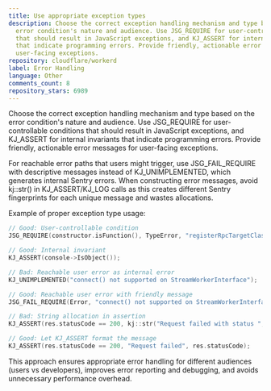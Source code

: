 ```yaml
---
title: Use appropriate exception types
description: Choose the correct exception handling mechanism and type based on the
  error condition's nature and audience. Use JSG_REQUIRE for user-controllable conditions
  that should result in JavaScript exceptions, and KJ_ASSERT for internal invariants
  that indicate programming errors. Provide friendly, actionable error messages for
  user-facing exceptions.
repository: cloudflare/workerd
label: Error Handling
language: Other
comments_count: 8
repository_stars: 6989
---
```


Choose the correct exception handling mechanism and type based on the error condition's nature and audience. Use JSG_REQUIRE for user-controllable conditions that should result in JavaScript exceptions, and KJ_ASSERT for internal invariants that indicate programming errors. Provide friendly, actionable error messages for user-facing exceptions.

For reachable error paths that users might trigger, use JSG_FAIL_REQUIRE with descriptive messages instead of KJ_UNIMPLEMENTED, which generates internal Sentry errors. When constructing error messages, avoid kj::str() in KJ_ASSERT/KJ_LOG calls as this creates different Sentry fingerprints for each unique message and wastes allocations.

Example of proper exception type usage:
```cpp
// Good: User-controllable condition
JSG_REQUIRE(constructor.isFunction(), TypeError, "registerRpcTargetClass() requires a constructor function");

// Good: Internal invariant  
KJ_ASSERT(console->IsObject());

// Bad: Reachable user error as internal error
KJ_UNIMPLEMENTED("connect() not supported on StreamWorkerInterface");

// Good: Reachable user error with friendly message
JSG_FAIL_REQUIRE(Error, "connect() not supported on StreamWorkerInterface");

// Bad: String allocation in assertion
KJ_ASSERT(res.statusCode == 200, kj::str("Request failed with status ", res.statusCode));

// Good: Let KJ_ASSERT format the message
KJ_ASSERT(res.statusCode == 200, "Request failed", res.statusCode);
```

This approach ensures appropriate error handling for different audiences (users vs developers), improves error reporting and debugging, and avoids unnecessary performance overhead.